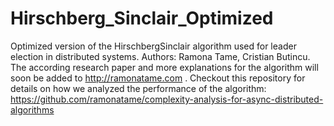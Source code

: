# Hirschberg_Sinclair_Optimized
Optimized version of the HirschbergSinclair algorithm used for leader election in distributed systems.
Authors: Ramona Tame, Cristian Butincu.
The according research paper and more explanations for the algorithm will soon be added to http://ramonatame.com .
Checkout this repository for details on how we analyzed the performance of the algorithm: https://github.com/ramonatame/complexity-analysis-for-async-distributed-algorithms
